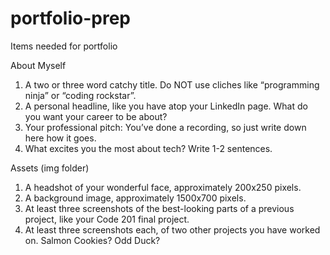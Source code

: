 # portfolio-prep

Items needed for portfolio

About Myself

1. A two or three word catchy title. Do NOT use cliches like “programming ninja” or “coding rockstar”.
2. A personal headline, like you have atop your LinkedIn page. What do you want your career to be about?
3. Your professional pitch: You’ve done a recording, so just write down here how it goes.
4. What excites you the most about tech? Write 1-2 sentences.

Assets (img folder)

1. A headshot of your wonderful face, approximately 200x250 pixels.
2. A background image, approximately 1500x700 pixels.
3. At least three screenshots of the best-looking parts of a previous project, like your Code 201 final project.
4. At least three screenshots each, of two other projects you have worked on. Salmon Cookies? Odd Duck?
